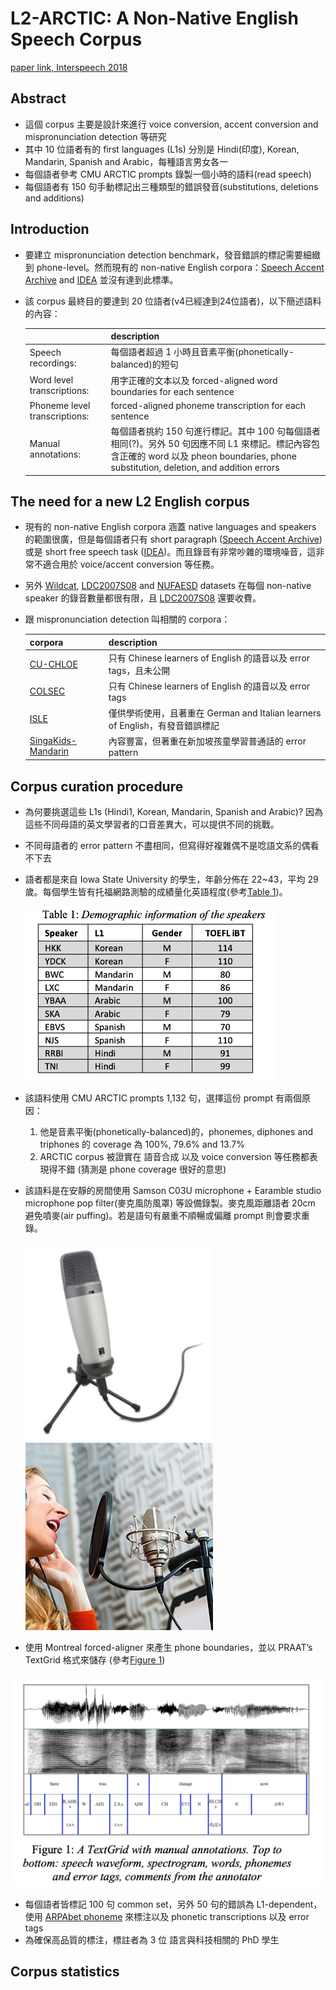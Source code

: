 # L2-ARCTIC: A Non-Native English Speech Corpus
[paper link, Interspeech 2018](https://www.isca-speech.org/archive/Interspeech_2018/abstracts/1110.html)

## Abstract
* 這個 corpus 主要是設計來進行 voice conversion, accent conversion and mispronunciation detection 等研究
* 其中 10 位語者有的 first languages (L1s) 分別是 Hindi(印度), Korean, Mandarin, Spanish and Arabic，每種語言男女各一
* 每個語者參考 CMU ARCTIC prompts 錄製一個小時的語料(read speech)
* 每個語者有 150 句手動標記出三種類型的錯誤發音(substitutions, deletions and additions)

## Introduction
* 要建立 mispronunciation detection benchmark，發音錯誤的標記需要細緻到 phone-level。然而現有的 non-native English corpora：[Speech Accent Archive](http://accent.gmu.edu/) and [IDEA](https://www.dialectsarchive.com/) 並沒有達到此標準。
* 該 corpus 最終目的要達到 20 位語者(v4已經達到24位語者)，以下簡述語料的內容：

  ||description|
  |---|---|
  |Speech recordings:|每個語者超過 1 小時且音素平衡(phonetically-balanced)的短句|
  |Word level transcriptions:|用字正確的文本以及 forced-aligned word boundaries for each sentence|
  |Phoneme level transcriptions:|forced-aligned phoneme transcription for each sentence|
  |Manual annotations:| 每個語者挑約 150 句進行標記。其中 100 句每個語者相同(?)。另外 50 句因應不同 L1 來標記。標記內容包含正確的 word 以及 pheon boundaries, phone substitution, deletion, and addition errors|

## The need for a new L2 English corpus
* 現有的 non-native English corpora 涵蓋 native languages and speakers 的範圍很廣，但是每個語者只有 short paragraph ([Speech Accent Archive](http://accent.gmu.edu/)) 或是 short free speech task ([IDEA](https://www.dialectsarchive.com/))。而且錄音有非常吵雜的環境噪音，這非常不適合用於 voice/accent conversion 等任務。
* 另外 [Wildcat](http://faculty.wcas.northwestern.edu/ann-bradlow/publications/2010/2010_VanEngenetal.pdf), [LDC2007S08](https://catalog.ldc.upenn.edu/) and [NUFAESD](http://www.tessabent.com/interlanguage.pdf) datasets 在每個 non-native speaker 的錄音數量都很有限，且 [LDC2007S08](https://catalog.ldc.upenn.edu/) 還要收費。
* 跟 mispronunciation detection 叫相關的 corpora：

  |corpora|description|
  |---|---|
  |[CU-CHLOE](http://www1.se.cuhk.edu.hk/~hccl/publications/pub/2014_PID3298385_LK.pdf)|只有 Chinese learners of English 的語音以及 error tags，且未公開|
  |[COLSEC](https://en.wikipedia.org/wiki/Shanghai_Foreign_Language_Education_Press)|只有 Chinese learners of English 的語音以及 error tags|
  |[ISLE](http://www.lrec-conf.org/proceedings/lrec2000/pdf/313.pdf)|僅供學術使用，且著重在 German and Italian learners of English，有發音錯誤標記|
  |[SingaKids-Mandarin](https://www.semanticscholar.org/paper/SingaKids-Mandarin%3A-Speech-Corpus-of-Singaporean-Chen-Tong/8491d159467ef495049a9792592124537787ed0a)|內容豐富，但著重在新加坡孩童學習普通話的 error pattern|
  
## Corpus curation procedure
* 為何要挑選這些 L1s (Hindi1, Korean, Mandarin, Spanish and Arabic)? 因為這些不同母語的英文學習者的口音差異大，可以提供不同的挑戰。
* 不同母語者的 error pattern 不盡相同，但寫得好複雜偶不是唸語文系的偶看不下去
* 語者都是來自 Iowa State University 的學生，年齡分佈在 22~43，平均 29 歲。每個學生皆有托福網路測驗的成績量化英語程度(參考[Table 1](https://github.com/joeychsu/PaperStudy/blob/master/table/L2-ARCTIC%EF%BC%9AA%20Non-Native%20English%20Speech%20Corpus%EF%BC%9Btable1.png))。

  <img src="./table/L2-ARCTIC：A Non-Native English Speech Corpus；table1.png" width="400"/>

* 該語料使用 CMU ARCTIC prompts 1,132 句，選擇這份 prompt 有兩個原因：
  1. 他是音素平衡(phonetically-balanced)的，phonemes, diphones and triphones 的 coverage 為 100%, 79.6% and 13.7%
  2. ARCTIC corpus 被證實在 語音合成 以及 voice conversion 等任務都表現得不錯 (猜測是 phone coverage 很好的意思)
* 該語料是在安靜的房間使用 Samson C03U microphone + Earamble studio microphone pop filter(麥克風防風罩) 等設備錄製。麥克風距離語者 20cm 避免噴麥(air puffing)。若是語句有嚴重不順暢或偏離 prompt 則會要求重錄。

  <img src="./extra/Samson C03U microphone.png" width="300"/>
  <img src="./extra/Earamble studio microphone pop filter.jpg" width="300"/>
  
* 使用 Montreal forced-aligner 來產生 phone boundaries，並以 PRAAT’s TextGrid 格式來儲存 (參考[Figure 1](https://github.com/joeychsu/PaperStudy/blob/master/figure/L2-ARCTIC%EF%BC%9AA%20Non-Native%20English%20Speech%20Corpus%EF%BC%9Bfigure1.png))

<img src="./figure/L2-ARCTIC：A Non-Native English Speech Corpus；figure1.png" width="500"/>

* 每個語者皆標記 100 句 common set，另外 50 句的錯誤為 L1-dependent，使用 [ARPAbet phoneme](https://en.wikipedia.org/wiki/ARPABET) 來標注以及 phonetic transcriptions 以及 error tags
* 為確保高品質的標注，標註者為 3 位 語言與科技相關的 PhD 學生

## Corpus statistics
